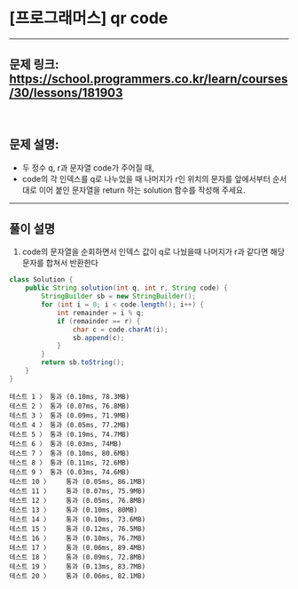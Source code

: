 # [프로그래머스] qr code

---

## 문제 링크: https://school.programmers.co.kr/learn/courses/30/lessons/181903

<br>

## 문제 설명:

- 두 정수 q, r과 문자열 code가 주어질 때, 
- code의 각 인덱스를 q로 나누었을 때 나머지가 r인 위치의 문자를 앞에서부터 순서대로 이어 붙인 문자열을 return 하는 solution 함수를 작성해 주세요.
---

## 풀이 설명

1. code의 문자열을 순회하면서 인덱스 값이 q로 나눴을때 나머지가 r과 같다면 해당 문자를 합쳐서 반환한다

```java
class Solution {
    public String solution(int q, int r, String code) {
        StringBuilder sb = new StringBuilder();
        for (int i = 0; i < code.length(); i++) {
            int remainder = i % q;
            if (remainder == r) {
                char c = code.charAt(i);
                sb.append(c);
            }
        }
        return sb.toString();
    }
}
```

```text
테스트 1 〉	통과 (0.10ms, 78.3MB)
테스트 2 〉	통과 (0.07ms, 76.8MB)
테스트 3 〉	통과 (0.09ms, 71.9MB)
테스트 4 〉	통과 (0.05ms, 77.2MB)
테스트 5 〉	통과 (0.19ms, 74.7MB)
테스트 6 〉	통과 (0.03ms, 74MB)
테스트 7 〉	통과 (0.10ms, 80.6MB)
테스트 8 〉	통과 (0.11ms, 72.6MB)
테스트 9 〉	통과 (0.03ms, 74.6MB)
테스트 10 〉	통과 (0.05ms, 86.1MB)
테스트 11 〉	통과 (0.07ms, 75.9MB)
테스트 12 〉	통과 (0.05ms, 76.8MB)
테스트 13 〉	통과 (0.10ms, 80MB)
테스트 14 〉	통과 (0.10ms, 73.6MB)
테스트 15 〉	통과 (0.12ms, 76.5MB)
테스트 16 〉	통과 (0.10ms, 76.7MB)
테스트 17 〉	통과 (0.06ms, 89.4MB)
테스트 18 〉	통과 (0.09ms, 72.8MB)
테스트 19 〉	통과 (0.13ms, 83.7MB)
테스트 20 〉	통과 (0.06ms, 82.1MB)
```